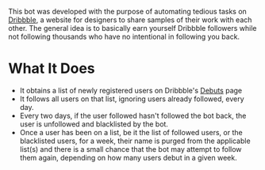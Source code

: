This bot was developed with the purpose of automating tedious tasks on [Dribbble](http://dribbble.com/), a website for designers to share samples of their work with each other.
The general idea is to basically earn yourself Dribbble followers while not following thousands who have no intentional in following you back.
# What It Does
* It obtains a list of newly registered users on Dribbble's  [ Debuts](http://dribbble.com/) page
* It follows all users on that list, ignoring users already followed, every day. 
* Every two days, if the user followed hasn't followed the bot back, the user is unfollowed and blacklisted by the bot.
* Once a user has been on a list, be it the list of followed users, or the blacklisted users, for a week, their name is purged from the applicable list(s) and there is a small chance that the bot may attempt to follow them again, depending on how many users debut in a given week.